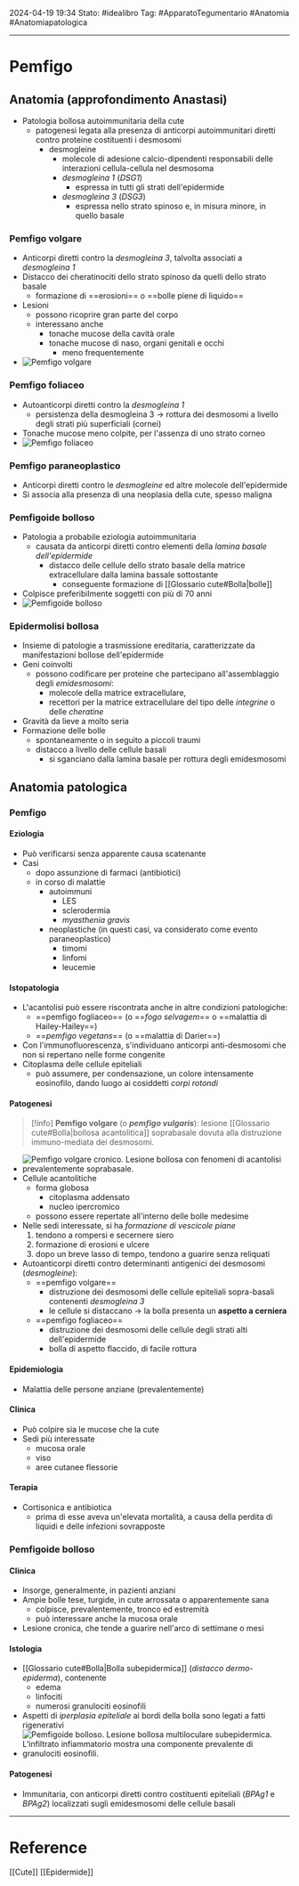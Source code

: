 2024-04-19 19:34
Stato: #idealibro 
Tag: #ApparatoTegumentario #Anatomia #Anatomiapatologica 

---
# Pemfigo
## Anatomia (approfondimento Anastasi)
- Patologia bollosa autoimmunitaria della cute
	- patogenesi legata alla presenza di anticorpi autoimmunitari diretti contro proteine costituenti i desmosomi
		- desmogleine
			- molecole di adesione calcio-dipendenti responsabili delle interazioni cellula-cellula nel desmosoma
			- *desmogleina 1* (*DSG1*)
				- espressa in tutti gli strati dell'epidermide
			- *desmogleina 3* (*DSG3*)
				- espressa nello strato spinoso e, in misura minore, in quello basale
### Pemfigo volgare
- Anticorpi diretti contro la *desmogleina 3*, talvolta associati a *desmogleina 1*
- Distacco dei cheratinociti dello strato spinoso da quelli dello strato basale
	- formazione di ==erosioni== o ==bolle piene di liquido==
- Lesioni
	- possono ricoprire gran parte del corpo
	- interessano anche
		- tonache mucose della cavità orale
		- tonache mucose di naso, organi genitali e occhi
			- meno frequentemente
- ![Pemfigo volgare](https://i.imgur.com/Pu3z1h5.jpg)
### Pemfigo foliaceo
- Autoanticorpi diretti contro la *desmogleina 1*
	- persistenza della desmogleina 3 → rottura dei desmosomi a livello degli strati più superficiali (cornei)
- Tonache mucose meno colpite, per l'assenza di uno strato corneo
- ![Pemfigo foliaceo](https://i.imgur.com/X2dWrkN.jpg)
### Pemfigo paraneoplastico
- Anticorpi diretti contro le *desmogleine* ed altre molecole dell'epidermide
- Si associa alla presenza di una neoplasia della cute, spesso maligna
### Pemfigoide bolloso
- Patologia a probabile eziologia autoimmunitaria
	- causata da anticorpi diretti contro elementi della *lamina basale dell'epidermide*
		- distacco delle cellule dello strato basale della matrice extracellulare dalla lamina bassale sottostante
			- conseguente formazione di [[Glossario cute#Bolla|bolle]]
- Colpisce preferibilmente soggetti con più di 70 anni
- ![Pemfigoide bolloso](https://i.imgur.com/xxNENsH.jpg)
### Epidermolisi bollosa
- Insieme di patologie a trasmissione ereditaria, caratterizzate da manifestazioni bollose dell'epidermide
- Geni coinvolti
	- possono codificare per proteine che partecipano all'assemblaggio degli *emidesmosomi*:
		- molecole della matrice extracellulare,
		- recettori per la matrice extracellulare del tipo delle *integrine* o delle *cheratine*
- Gravità da lieve a molto seria
- Formazione delle bolle
	- spontaneamente o in seguito a piccoli traumi
	- distacco a livello delle cellule basali
		- si sganciano dalla lamina basale per rottura degli emidesmosomi
## Anatomia patologica
### Pemfigo
#### Eziologia
- Può verificarsi senza apparente causa scatenante
- Casi
	- dopo assunzione di farmaci (antibiotici)
	- in corso di malattie
		- autoimmuni
			- LES
			- sclerodermia
			- *myasthenia gravis*
		- neoplastiche (in questi casi, va considerato come evento paraneoplastico)
			- timomi
			- linfomi
			- leucemie
#### Istopatologia
- L'acantolisi può essere riscontrata anche in altre condizioni patologiche:
	- ==pemfigo fogliaceo== (o ==*fogo selvagem*== o ==malattia di Hailey-Hailey==)
	- ==*pemfigo vegetans*== (o ==malattia di Darier==)
- Con l'immunofluorescenza, s'individuano anticorpi anti-desmosomi che non si repertano nelle forme congenite
- Citoplasma delle cellule epiteliali
	- può assumere, per condensazione, un colore intensamente eosinofilo, dando luogo ai cosiddetti *corpi rotondi*
#### Patogenesi
>[!info]
> **Pemfigo volgare** (o ***pemfigo vulgaris***): lesione [[Glossario cute#Bolla|bollosa acantolitica]] soprabasale dovuta alla distruzione immuno-mediata dei desmosomi.
- ![Pemfigo volgare cronico. Lesione bollosa con fenomeni di acantolisi prevalentemente soprabasale.](https://i.imgur.com/ovt3YYF.png)
- Cellule acantolitiche
	- forma globosa
		- citoplasma addensato
		- nucleo ipercromico
	- possono essere repertate all'interno delle bolle medesime
- Nelle sedi interessate, si ha *formazione di vescicole piane*
	1. tendono a rompersi e secernere siero
	2. formazione di erosioni e ulcere
	3. dopo un breve lasso di tempo, tendono a guarire senza reliquati
- Autoanticorpi diretti contro determinanti antigenici dei desmosomi (*desmogleine*):
	- ==pemfigo volgare==
		- distruzione dei desmosomi delle cellule epiteliali sopra-basali contenenti *desmogleina 3*
		- le cellule si distaccano → la bolla presenta un **aspetto a cerniera**
	- ==pemfigo fogliaceo==
		- distruzione dei desmosomi delle cellule degli strati alti dell'epidermide
		- bolla di aspetto flaccido, di facile rottura
#### Epidemiologia
- Malattia delle persone anziane (prevalentemente)
#### Clinica
- Può colpire sia le mucose che la cute
- Sedi più interessate
	- mucosa orale
	- viso
	- aree cutanee flessorie
#### Terapia
- Cortisonica e antibiotica
	- prima di esse aveva un'elevata mortalità, a causa della perdita di liquidi e delle infezioni sovrapposte
### Pemfigoide bolloso
#### Clinica
- Insorge, generalmente, in pazienti anziani
- Ampie bolle tese, turgide, in cute arrossata o apparentemente sana
	- colpisce, prevalentemente, tronco ed estremità
	- può interessare anche la mucosa orale
- Lesione cronica, che tende a guarire nell'arco di settimane o mesi
#### Istologia
- [[Glossario cute#Bolla|Bolla subepidermica]] (*distacco dermo-epiderma*), contenente
	- edema
	- linfociti
	- numerosi granulociti eosinofili
- Aspetti di *iperplasia epiteliale* ai bordi della bolla sono legati a fatti rigenerativi
- ![Pemfigoide bolloso. Lesione bollosa multiloculare subepidermica. L’infiltrato infiammatorio mostra una componente prevalente di granulociti eosinofili.](https://i.imgur.com/9qQcLb3.png)
#### Patogenesi
- Immunitaria, con anticorpi diretti contro costituenti epiteliali (*BPAg1* e *BPAg2*) localizzati sugli emidesmosomi delle cellule basali







---
# Reference
[[Cute]]
[[Epidermide]]